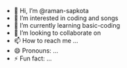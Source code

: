 - 👋 Hi, I’m @raman-sapkota
- 👀 I’m interested in coding and songs
- 🌱 I’m currently learning basic-coding
- 💞️ I’m looking to collaborate on 
- 📫 How to reach me ...
- 😄 Pronouns: ...
- ⚡ Fun fact: ...

<!---
raman-sapkota/raman-sapkota is a ✨ special ✨ repository because its `README.md` (this file) appears on your GitHub profile.
You can click the Preview link to take a look at your changes.
--->
